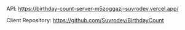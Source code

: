 API: https://birthday-count-server-m5zoggazj-suvrodev.vercel.app/

Client Repository: https://github.com/Suvrodev/BirthdayCount